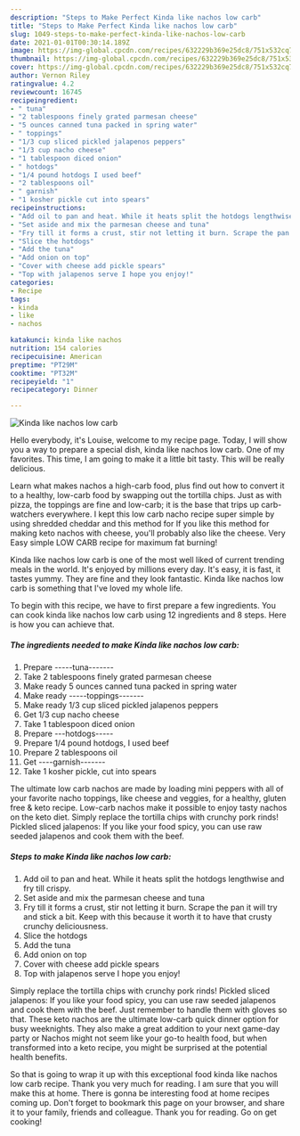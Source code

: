 ```yaml
---
description: "Steps to Make Perfect Kinda like nachos low carb"
title: "Steps to Make Perfect Kinda like nachos low carb"
slug: 1049-steps-to-make-perfect-kinda-like-nachos-low-carb
date: 2021-01-01T00:30:14.189Z
image: https://img-global.cpcdn.com/recipes/632229b369e25dc8/751x532cq70/kinda-like-nachos-low-carb-recipe-main-photo.jpg
thumbnail: https://img-global.cpcdn.com/recipes/632229b369e25dc8/751x532cq70/kinda-like-nachos-low-carb-recipe-main-photo.jpg
cover: https://img-global.cpcdn.com/recipes/632229b369e25dc8/751x532cq70/kinda-like-nachos-low-carb-recipe-main-photo.jpg
author: Vernon Riley
ratingvalue: 4.2
reviewcount: 16745
recipeingredient:
- " tuna"
- "2 tablespoons finely grated parmesan cheese"
- "5 ounces canned tuna packed in spring water"
- " toppings"
- "1/3 cup sliced pickled jalapenos peppers"
- "1/3 cup nacho cheese"
- "1 tablespoon diced onion"
- " hotdogs"
- "1/4 pound hotdogs I used beef"
- "2 tablespoons oil"
- " garnish"
- "1 kosher pickle cut into spears"
recipeinstructions:
- "Add oil to pan and heat. While it heats split the hotdogs lengthwise and fry till crispy."
- "Set aside and mix the parmesan cheese and tuna"
- "Fry till it forms a crust, stir not letting it burn. Scrape the pan it will try and stick a bit. Keep with this because it worth it to have that crusty crunchy deliciousness."
- "Slice the hotdogs"
- "Add the tuna"
- "Add onion on top"
- "Cover with cheese add pickle spears"
- "Top with jalapenos serve I hope you enjoy!"
categories:
- Recipe
tags:
- kinda
- like
- nachos

katakunci: kinda like nachos 
nutrition: 154 calories
recipecuisine: American
preptime: "PT29M"
cooktime: "PT32M"
recipeyield: "1"
recipecategory: Dinner

---
```



![Kinda like nachos low carb](https://img-global.cpcdn.com/recipes/632229b369e25dc8/751x532cq70/kinda-like-nachos-low-carb-recipe-main-photo.jpg)

Hello everybody, it's Louise, welcome to my recipe page. Today, I will show you a way to prepare a special dish, kinda like nachos low carb. One of my favorites. This time, I am going to make it a little bit tasty. This will be really delicious.

Learn what makes nachos a high-carb food, plus find out how to convert it to a healthy, low-carb food by swapping out the tortilla chips. Just as with pizza, the toppings are fine and low-carb; it is the base that trips up carb-watchers everywhere. I kept this low carb nacho recipe super simple by using shredded cheddar and this method for If you like this method for making keto nachos with cheese, you&#39;ll probably also like the cheese. Very Easy simple LOW CARB recipe for maximum fat burning!

Kinda like nachos low carb is one of the most well liked of current trending meals in the world. It's enjoyed by millions every day. It's easy, it is fast, it tastes yummy. They are fine and they look fantastic. Kinda like nachos low carb is something that I've loved my whole life.


To begin with this recipe, we have to first prepare a few ingredients. You can cook kinda like nachos low carb using 12 ingredients and 8 steps. Here is how you can achieve that.

<!--inarticleads1-->

##### The ingredients needed to make Kinda like nachos low carb:

1. Prepare  -----tuna-------
1. Take 2 tablespoons finely grated parmesan cheese
1. Make ready 5 ounces canned tuna packed in spring water
1. Make ready  -----toppings-------
1. Make ready 1/3 cup sliced pickled jalapenos peppers
1. Get 1/3 cup nacho cheese
1. Take 1 tablespoon diced onion
1. Prepare  ---hotdogs-----
1. Prepare 1/4 pound hotdogs, I used beef
1. Prepare 2 tablespoons oil
1. Get  ----garnish-------
1. Take 1 kosher pickle, cut into spears


The ultimate low carb nachos are made by loading mini peppers with all of your favorite nacho toppings, like cheese and veggies, for a healthy, gluten free &amp; keto recipe. Low-carb nachos make it possible to enjoy tasty nachos on the keto diet. Simply replace the tortilla chips with crunchy pork rinds! Pickled sliced jalapenos: If you like your food spicy, you can use raw seeded jalapenos and cook them with the beef. 

<!--inarticleads2-->

##### Steps to make Kinda like nachos low carb:

1. Add oil to pan and heat. While it heats split the hotdogs lengthwise and fry till crispy.
1. Set aside and mix the parmesan cheese and tuna
1. Fry till it forms a crust, stir not letting it burn. Scrape the pan it will try and stick a bit. Keep with this because it worth it to have that crusty crunchy deliciousness.
1. Slice the hotdogs
1. Add the tuna
1. Add onion on top
1. Cover with cheese add pickle spears
1. Top with jalapenos serve I hope you enjoy!


Simply replace the tortilla chips with crunchy pork rinds! Pickled sliced jalapenos: If you like your food spicy, you can use raw seeded jalapenos and cook them with the beef. Just remember to handle them with gloves so that. These keto nachos are the ultimate low-carb quick dinner option for busy weeknights. They also make a great addition to your next game-day party or Nachos might not seem like your go-to health food, but when transformed into a keto recipe, you might be surprised at the potential health benefits. 

So that is going to wrap it up with this exceptional food kinda like nachos low carb recipe. Thank you very much for reading. I am sure that you will make this at home. There is gonna be interesting food at home recipes coming up. Don't forget to bookmark this page on your browser, and share it to your family, friends and colleague. Thank you for reading. Go on get cooking!
